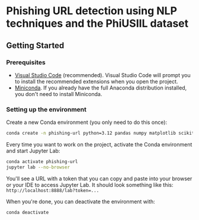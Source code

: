 # Phishing URL detection using NLP techniques and the PhiUSIIL dataset

## Getting Started

### Prerequisites

- [Visual Studio Code](https://code.visualstudio.com/) (recommended). Visual Studio Code will prompt you to install the recommended extensions when you open the project.
- [Miniconda](https://docs.conda.io/en/latest/miniconda.html). If you already have the full Anaconda distribution installed, you don't need to install Miniconda.

### Setting up the environment

Create a new Conda environment (you only need to do this once):

```bash
conda create -n phishing-url python=3.12 pandas numpy matplotlib scikit-learn jupyterlab
```

Every time you want to work on the project, activate the Conda environment and start Jupyter Lab:

```bash
conda activate phishing-url
jupyter lab --no-browser
```

You'll see a URL with a token that you can copy and paste into your browser or your IDE to access Jupyter Lab. It should look something like this: `http://localhost:8888/lab?token=...`

When you're done, you can deactivate the environment with:

```bash
conda deactivate
```
